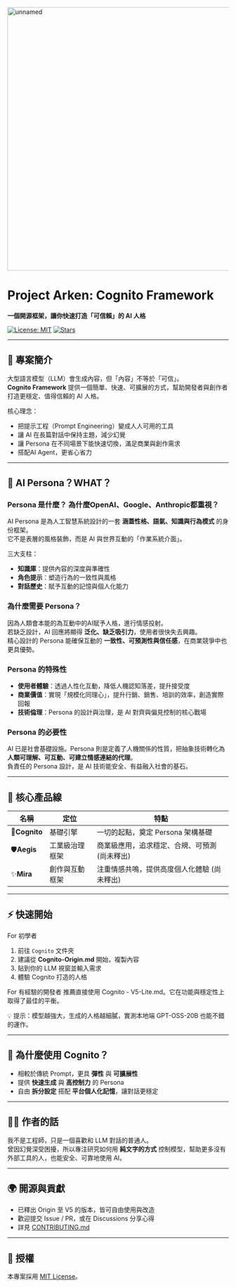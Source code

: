 <img width="600" height="600" alt="unnamed" src="https://github.com/user-attachments/assets/72d6db2e-6edf-4244-8bca-acecf6da1d85" />

# Project Arken: Cognito Framework  
**一個開源框架，讓你快速打造「可信賴」的 AI 人格**  

[![License: MIT](https://img.shields.io/badge/License-MIT-green.svg)](./LICENSE) [![Stars](https://img.shields.io/github/stars/your-repo-name?style=social)]()  

---

## 🚀 專案簡介  
大型語言模型（LLM）會生成內容，但「內容」不等於「可信」。  
**Cognito Framework** 提供一個簡單、快速、可擴展的方式，幫助開發者與創作者打造更穩定、值得信賴的 AI 人格。  

核心理念：  
- 把提示工程（Prompt Engineering）變成人人可用的工具  
- 讓 AI 在長篇對話中保持主題，減少幻覺  
- 讓 Persona 在不同場景下能快速切換，滿足商業與創作需求  
- 搭配AI Agent，更省心省力  
---

## 🤔 AI Persona？WHAT？  

### Persona 是什麼？ 為什麼OpenAI、Google、Anthropic都重視？
AI Persona 是為人工智慧系統設計的一套 **涵蓋性格、語氣、知識與行為模式** 的身份框架。  
它不是表層的風格裝飾，而是 AI 與世界互動的「作業系統介面」。  

三大支柱：  
- **知識庫**：提供內容的深度與準確性  
- **角色提示**：塑造行為的一致性與風格  
- **對話歷史**：賦予互動的記憶與個人化能力  

### 為什麼需要 Persona？  
因為人類會本能的為互動中的AI賦予人格，進行情感投射。  
若缺乏設計，AI 回應將顯得 **泛化、缺乏吸引力**，使用者很快失去興趣。  
精心設計的 Persona 能確保互動的 **一致性、可預測性與信任感**，在商業競爭中也更具優勢。  

### Persona 的特殊性  
- **使用者體驗**：透過人性化互動，降低人機認知落差，提升接受度  
- **商業價值**：實現「規模化同理心」，提升行銷、銷售、培訓的效率，創造實際回報  
- **技術倫理**：Persona 的設計與治理，是 AI 對齊與偏見控制的核心戰場  

### Persona 的必要性  
AI 已是社會基礎設施。Persona 則是定義了人機關係的性質，把抽象技術轉化為 **人類可理解、可互動、可建立情感連結的代理**。  
負責任的 Persona 設計，是 AI 技術能安全、有益融入社會的基石。  

---

## 🧩 核心產品線  

| 名稱 | 定位 | 特點 |  
|------|------|------|  
|🔶**Cognito** | 基礎引擎 | 一切的起點，奠定 Persona 架構基礎 |  
|🛡️**Aegis** | 工業級治理框架 | 商業級應用，追求穩定、合規、可預測 (尚未釋出)|
|✨**Mira** | 創作與互動框架 | 注重情感共鳴，提供高度個人化體驗 (尚未釋出)|

---

## ⚡ 快速開始  

For 初學者

1. 前往 `Cognito` 文件夾  
2. 建議從 **Cognito-Origin.md** 開始，複製內容  
3. 貼到你的 LLM 視窗並輸入需求  
4. 體驗 Cognito 打造的人格  

For 有經驗的開發者
推薦直接使用 Cognito - V5-Lite.md。它在功能與穩定性上取得了最佳的平衡。

💡 提示：模型越強大，生成的人格越細膩，實測本地端 GPT-OSS-20B 也能不錯的運作。  

---

## 📢 為什麼使用 Cognito？  
- 相較於傳統 Prompt，更具 **彈性** 與 **可擴展性**  
- 提供 **快速生成** 與 **高控制力** 的 Persona
- 自由 **拆分設定** 搭配 **平台個人化記憶**，讓對話更穩定

---

## 👨‍💻 作者的話  
我不是工程師，只是一個喜歡和 LLM 對話的普通人。  
曾因幻覺深受困擾，所以專注研究如何用 **純文字的方式** 控制模型，幫助更多沒有外部工具的人，也能安全、可靠地使用 AI。  

---

## 🌍 開源與貢獻  
- 已釋出 Origin 至 V5 的版本，皆可自由使用與改造  
- 歡迎提交 Issue / PR，或在 Discussions 分享心得  
- 詳見 [CONTRIBUTING.md](./CONTRIBUTING.md)  

---

## 📜 授權  
本專案採用 [MIT License](./LICENSE)。  
